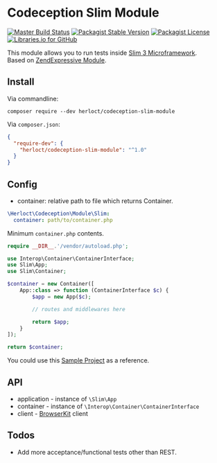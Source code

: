 # Codeception Slim Module

[![Master Build Status](https://travis-ci.org/herloct/codeception-slim-module.svg?branch=1.0.4)](https://travis-ci.org/herloct/codeception-slim-module)
[![Packagist Stable Version](https://img.shields.io/packagist/v/herloct/codeception-slim-module.svg)](https://packagist.org/packages/herloct/codeception-slim-module)
[![Packagist License](https://img.shields.io/packagist/l/herloct/codeception-slim-module.svg)](https://packagist.org/packages/herloct/codeception-slim-module)
[![Libraries.io for GitHub](https://img.shields.io/librariesio/github/herloct/codeception-slim-module.svg)](https://libraries.io/github/herloct/codeception-slim-module)

This module allows you to run tests inside [Slim 3 Microframework](http://www.slimframework.com/).  
Based on [ZendExpressive Module](https://github.com/Codeception/Codeception/blob/2.2/src/Codeception/Module/ZendExpressive.php).

## Install

Via commandline:

```shell
composer require --dev herloct/codeception-slim-module
```

Via `composer.json`:

```json
{
  "require-dev": {
    "herloct/codeception-slim-module": "^1.0"
  }
}
```

## Config

* container: relative path to file which returns Container.

```yaml
\Herloct\Codeception\Module\Slim:
  container: path/to/container.php
```

Minimum `container.php` contents.

```php
require __DIR__.'/vendor/autoload.php';

use Interop\Container\ContainerInterface;
use Slim\App;
use Slim\Container;

$container = new Container([
    App::class => function (ContainerInterface $c) {
        $app = new App($c);

        // routes and middlewares here

        return $app;
    }
]);

return $container;
```

You could use this [Sample Project](https://github.com/herloct/codeception-slim-module-example) as a reference.

## API

* application -  instance of `\Slim\App`
* container - instance of `\Interop\Container\ContainerInterface`
* client - [BrowserKit](http://symfony.com/doc/current/components/browser_kit.html) client

## Todos

* Add more acceptance/functional tests other than REST.
